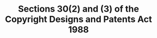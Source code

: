 ---
title: "Sections 30(2) and (3) of the Copyright Designs and Patents Act 1988"
draft: false
exceptions:
- info53c
memberstates:
- GB
score: 3
compensation:
- 
remarks: |
 


link: ""
---